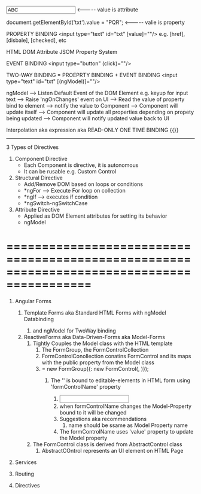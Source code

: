 <input type="text" id="txt" value="ABC"/> <----- value is attribute

document.getElementById('txt').value = "PQR"; <----- valie is property

PROPERTY BINDING
<input type="text" id="txt" [value]="<PUBLIC-PROPRTY-FROM-COMPONENT>"/>
e.g. [href], [disbale], [checked], etc

HTML DOM Attribute
JSOM Property System

EVENT BINDING
<input type="button" (click)="<PUBLI-METHOD-FROM-COMPONENT>"/>

TWO-WAY BINDING = PROEPRTY BINDING + EVENT BINDING
<input type="text" id="txt" [(ngModel)]="<PUBLIC-PROPRTY-FROM-COMPONENT>"/>

ngModel --> Listen Default Event of the DOM Element e.g. keyup for input text
--> Raise 'ngOnChanges' event on UI --> Read the value of property bind to element
--> notify the value to Component --> Component will update itself
--> Component will update all properties depending on propety being updated
--> Component will notify updated value back to UI

Interpolation aka expression aka READ-ONLY ONE TIME BINDING
{{<PUBLIC-PROPRTY-FROM-COMPONENT>}}

---

3 Types of Directives

1. Component Directive
   - Each Component is directive, it is autonomous
   - It can be rusable e.g. Custom Control
2. Structural Directive
   - Add/Remove DOM based on loops or conditions
   - \*ngFor --> Execute For loop on collection
   - \*ngIf --> executes if condition
   - \*ngSwitch-ngSwitchCase
3. Attribute Directive
   - Applied as DOM Element attributes for setting its behavior
   - ngModel

# ==========================================================================================

1. Angular Forms
   1. Template Forms aka Standard HTML Forms with ngModel Databinding
      1. <form></form> and ngModel for TwoWay binding
   2. ReactiveForms aka Data-Driven-Forms aka Model-Forms
      1. Tightly Couples the Model class with the HTML template
         1. The FormGroup, the FormControlCollection
         2. FormControlConollection conatins FormControl and its maps with the public property from the Model class
         3. <fromGroup-instance> = new FormGroup({<Key>: new FormControl(<Model-Property>, <Validatros>)});
            1. The '<key>' is bound to editable-elements in HTML form using 'formControlName' property
               1. <input type="text" formControlName="<key>">
               2.  when formControlName changes the Model-Property bound to it will be changed
               3.  Suggestions aka recommendations
                   1.  <key> name should be ssame as Model Property name
               4.  The formControlName uses 'value' property to update the Model property
        1.  The FormControl class is derived from AbstractControl class
            1.  AbstractCOntrol represents an UI element on HTML Page
   
2. Services
3. Routing
4. Directives
